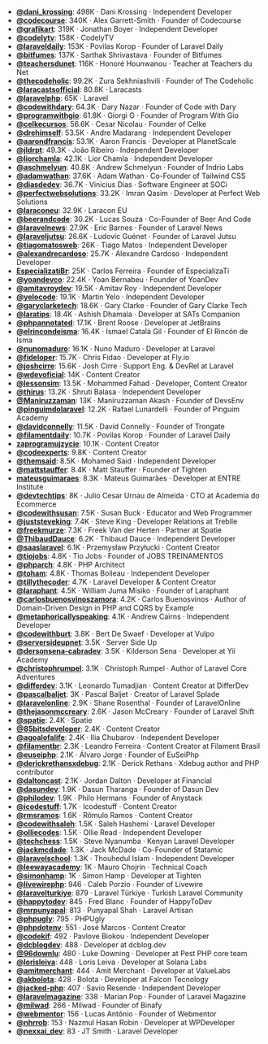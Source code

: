 - **[@dani_krossing](https://www.youtube.com/@dani_krossing)**: 498K ‧ Dani Krossing ‧ Independent Developer
- **[@codecourse](https://www.youtube.com/@codecourse)**: 340K ‧ Alex Garrett-Smith ‧ Founder of Codecourse
- **[@grafikart](https://www.youtube.com/@grafikart)**: 319K ‧ Jonathan Boyer ‧ Independent Developer
- **[@codelytv](https://www.youtube.com/@codelytv)**: 158K ‧ CodelyTV
- **[@laraveldaily](https://www.youtube.com/@laraveldaily)**: 153K ‧ Povilas Korop ‧ Founder of Laravel Daily
- **[@bitfumes](https://www.youtube.com/@bitfumes)**: 137K ‧ Sarthak Shrivastava ‧ Founder of Bitfumes
- **[@teachersdunet](https://www.youtube.com/@teachersdunet)**: 116K ‧ Honoré Hounwanou ‧ Teacher at Teachers du Net
- **[@thecodeholic](https://www.youtube.com/@thecodeholic)**: 99.2K ‧ Zura Sekhniashvili ‧ Founder of The Codeholic
- **[@laracastsofficial](https://www.youtube.com/@laracastsofficial)**: 80.8K ‧ Laracasts
- **[@laravelphp](https://www.youtube.com/@laravelphp)**: 65K ‧ Laravel
- **[@codewithdary](https://www.youtube.com/@codewithdary)**: 64.3K ‧ Dary Nazar ‧ Founder of Code with Dary
- **[@programwithgio](https://www.youtube.com/@programwithgio)**: 61.8K ‧ Giorgi G ‧ Founder of Program With Gio
- **[@celkecursos](https://www.youtube.com/@celkecursos)**: 56.6K ‧ Cesar Nicolau ‧ Founder of Celke
- **[@drehimself](https://www.youtube.com/@drehimself)**: 53.5K ‧ Andre Madarang ‧ Independent Developer
- **[@aarondfrancis](https://www.youtube.com/@aarondfrancis)**: 53.1K ‧ Aaron Francis ‧ Developer at PlanetScale
- **[@jldrpt](https://www.youtube.com/@jldrpt)**: 49.3K ‧ João Ribeiro ‧ Independent Developer
- **[@liorchamla](https://www.youtube.com/@liorchamla)**: 42.1K ‧ Lior Chamla ‧ Independent Developer
- **[@aschmelyun](https://www.youtube.com/@aschmelyun)**: 40.8K ‧ Andrew Schmelyun ‧ Founder of Indrio Labs
- **[@adamwathan](https://www.youtube.com/@adamwathan)**: 37.6K ‧ Adam Wathan ‧ Co-Founder of Tailwind CSS
- **[@diasdedev](https://www.youtube.com/@diasdedev)**: 36.7K ‧ Vinicius Dias ‧ Software Engineer at SOCi
- **[@perfectwebsolutions](https://www.youtube.com/@perfectwebsolutions)**: 33.2K ‧ Imran Qasim ‧ Developer at Perfect Web Solutions
- **[@laraconeu](https://www.youtube.com/@laraconeu)**: 32.9K ‧ Laracon EU
- **[@beerandcode](https://www.youtube.com/@beerandcode)**: 30.2K ‧ Lucas Souza ‧ Co-Founder of Beer And Code
- **[@laravelnews](https://www.youtube.com/@laravelnews)**: 27.9K ‧ Eric Barnes ‧ Founder of Laravel News
- **[@laraveljutsu](https://www.youtube.com/@laraveljutsu)**: 26.6K ‧ Ludovic Guénet ‧ Founder of Laravel Jutsu
- **[@tiagomatosweb](https://www.youtube.com/@tiagomatosweb)**: 26K ‧ Tiago Matos ‧ Independent Developer
- **[@alexandrecardoso](https://www.youtube.com/@alexandrecardoso)**: 25.7K ‧ Alexandre Cardoso ‧ Independent Developer
- **[EspecializatiBr](https://www.youtube.com/EspecializatiBr)**: 25K ‧ Carlos Ferreira ‧ Founder of EspecializaTi
- **[@yoandevco](https://www.youtube.com/@yoandevco)**: 22.4K ‧ Yoan Bernabeu ‧ Founder of YoanDev
- **[@amitavroydev](https://www.youtube.com/@amitavroydev)**: 19.5K ‧ Amitav Roy ‧ Independent Developer
- **[@yelocode](https://www.youtube.com/@yelocode)**: 19.1K ‧ Martin Yelo ‧ Independent Developer
- **[@garyclarketech](https://www.youtube.com/@garyclarketech)**: 18.6K ‧ Gary Clarke ‧ Founder of Gary Clarke Tech
- **[@laratips](https://www.youtube.com/@laratips)**: 18.4K ‧ Ashish Dhamala ‧ Developer at SATs Companion
- **[@phpannotated](https://www.youtube.com/@phpannotated)**: 17.1K ‧ Brent Roose ‧ Developer at JetBrains
- **[@elrincondeisma](https://www.youtube.com/@elrincondeisma)**: 16.4K ‧ Ismael Catalá Gil ‧ Founder of El Rincón de Isma
- **[@nunomaduro](https://www.youtube.com/@nunomaduro)**: 16.1K ‧ Nuno Maduro ‧ Developer at Laravel
- **[@fideloper](https://www.youtube.com/@fideloper)**: 15.7K ‧ Chris Fidao ‧ Developer at Fly.io
- **[@joshcirre](https://www.youtube.com/@joshcirre)**: 15.6K ‧ Josh Cirre ‧ Support Eng. & DevRel at Laravel
- **[@wdevoficial](https://www.youtube.com/@wdevoficial)**: 14K ‧ Content Creator
- **[@lessonsim](https://www.youtube.com/@lessonsim)**: 13.5K ‧ Mohammed Fahad ‧ Developer, Content Creator
- **[@thirus](https://www.youtube.com/@thirus)**: 13.2K ‧ Shruti Balasa ‧ Independent Developer
- **[@Maniruzzaman](https://www.youtube.com/@Maniruzzaman)**: 13K ‧ Maniruzzaman Akash ‧ Founder of DevsEnv
- **[@pinguimdolaravel](https://www.youtube.com/@pinguimdolaravel)**: 12.2K ‧ Rafael Lunardelli ‧ Founder of Pinguim Academy
- **[@davidconnelly](https://www.youtube.com/@davidconnelly)**: 11.5K ‧ David Connelly ‧ Founder of Trongate
- **[@filamentdaily](https://www.youtube.com/@filamentdaily)**: 10.7K ‧ Povilas Korop ‧ Founder of Laravel Daily
- **[zaprogramujzycie](https://www.youtube.com/zaprogramujzycie)**: 10.1K ‧ Content Creator
- **[@codeexperts](https://www.youtube.com/@codeexperts)**: 9.8K ‧ Content Creator
- **[@themsaid](https://www.youtube.com/@themsaid)**: 8.5K ‧ Mohamed Said ‧ Independent Developer
- **[@mattstauffer](https://www.youtube.com/@mattstauffer)**: 8.4K ‧ Matt Stauffer ‧ Founder of Tighten
- **[mateusguimaraes](https://www.youtube.com/mateusguimaraes)**: 8.3K ‧ Mateus Guimarães ‧ Developer at ENTRE Institute
- **[@devtechtips](https://www.youtube.com/@devtechtips)**: 8K ‧ Julio Cesar Urnau de Almeida ‧ CTO at Academia do Ecommerce
- **[@codewithsusan](https://www.youtube.com/@codewithsusan)**: 7.5K ‧ Susan Buck ‧ Educator and Web Programmer
- **[@juststeveking](https://www.youtube.com/@juststeveking)**: 7.4K ‧ Steve King ‧ Developer Relations at Treblle
- **[@freekmurze](https://www.youtube.com/@freekmurze)**: 7.3K ‧ Freek Van der Herten ‧ Partner at Spatie
- **[@ThibaudDauce](https://www.youtube.com/@ThibaudDauce)**: 6.2K ‧ Thibaud Dauce ‧ Independent Developer
- **[@saaslaravel](https://www.youtube.com/@saaslaravel)**: 6.1K ‧ Przemysław Przyłucki ‧ Content Creator
- **[@tiojobs](https://www.youtube.com/@tiojobs)**: 4.8K ‧ Tio Jobs ‧ Founder of JOBS TREINAMENTOS
- **[@phparch](https://www.youtube.com/@phparch)**: 4.8K ‧ PHP Architect
- **[@toham](https://www.youtube.com/@toham)**: 4.8K ‧ Thomas Boileau ‧ Independent Developer
- **[@tillythecoder](https://www.youtube.com/@tillythecoder)**: 4.7K ‧ Laravel Developer & Content Creator
- **[@laraphant](https://www.youtube.com/@laraphant)**: 4.5K ‧ William Juma Misiko ‧ Founder of Laraphant
- **[@carlosbuenosvinoszamora](https://www.youtube.com/@carlosbuenosvinoszamora)**: 4.2K ‧ Carlos Buenosvinos ‧ Author of Domain-Driven Design in PHP and CQRS by Example
- **[@metaphoricallyspeaking](https://www.youtube.com/@metaphoricallyspeaking)**: 4.1K ‧ Andrew Cairns ‧ Independent Developer
- **[@codewithburt](https://www.youtube.com/@codewithburt)**: 3.8K ‧ Bert De Swaef ‧ Developer at Vulpo
- **[@serversideupnet](https://www.youtube.com/@serversideupnet)**: 3.5K ‧ Server Side Up
- **[@dersonsena-cabradev](https://www.youtube.com/@dersonsena-cabradev)**: 3.5K ‧ Kilderson Sena ‧ Developer at Yii Academy
- **[@christophrumpel](https://www.youtube.com/@christophrumpel)**: 3.1K ‧ Christoph Rumpel ‧ Author of Laravel Core Adventures
- **[@differdev](https://www.youtube.com/@differdev)**: 3.1K ‧ Leonardo Tumadjian ‧ Content Creator at DifferDev
- **[@pascalbaljet](https://www.youtube.com/@pascalbaljet)**: 3K ‧ Pascal Baljet ‧ Creator of Laravel Splade
- **[@laravelonline](https://www.youtube.com/@laravelonline)**: 2.9K ‧ Shane Rosenthal ‧ Founder of LaravelOnline
- **[@thejasonmccreary](https://www.youtube.com/@thejasonmccreary)**: 2.6K ‧ Jason McCreary ‧ Founder of Laravel Shift
- **[@spatie](https://www.youtube.com/@spatie)**: 2.4K ‧ Spatie
- **[@85bitsdeveloper](https://www.youtube.com/c/85bitsdeveloper)**: 2.4K ‧ Content Creator
- **[@agoalofalife](https://www.youtube.com/@agoalofalife)**: 2.4K ‧ Ilia Chubarov ‧ Independent Developer
- **[@filamentbr](https://www.youtube.com/@filamentbr)**: 2.3K ‧ Leandro Ferreira ‧ Content Creator at Filament Brasil
- **[@euseiphp](https://www.youtube.com/@euseiphp)**: 2.1K ‧ Álvaro Jorge ‧ Founder of EuSeiPhp
- **[@derickrethansxdebug](https://www.youtube.com/@derickrethansxdebug)**: 2.1K ‧ Derick Rethans ‧ Xdebug author and PHP contributor
- **[@daltoncast](https://www.youtube.com/@daltoncast)**: 2.1K ‧ Jordan Dalton ‧ Developer at Financial
- **[@dasundev](https://www.youtube.com/@dasundev)**: 1.9K ‧ Dasun Tharanga ‧ Founder of Dasun Dev
- **[@philodev](https://www.youtube.com/@philodev)**: 1.9K ‧ Philo Hermans ‧ Founder of Anystack
- **[@icodestuff](https://www.youtube.com/@icodestuff)**: 1.7K ‧ Icodestuff ‧ Content Creator
- **[@rmsramos](https://www.youtube.com/@rmsramos)**: 1.6K ‧ Rômulo Ramos ‧ Content Creator
- **[@codewithsaleh](https://www.youtube.com/@codewithsaleh)**: 1.5K ‧ Saleh Hashemi ‧ Laravel Developer
- **[@olliecodes](https://www.youtube.com/@olliecodes)**: 1.5K ‧ Ollie Read ‧ Independent Developer
- **[@techchess](https://www.youtube.com/c/techchess)**: 1.5K ‧ Steve Nyanumba ‧ Kenyan Laravel Developer
- **[@jackmcdade](https://www.youtube.com/@jackmcdade)**: 1.3K ‧ Jack McDade ‧ Co-Founder of Statamic
- **[@laravelschool](https://www.youtube.com/@laravelschool)**: 1.3K ‧ Thouhedul Islam ‧ Independent Developer
- **[@leewayacademy](https://www.youtube.com/@leewayacademy)**: 1K ‧ Mauro Chojrin ‧ Technical Coach
- **[@simonhamp](https://www.youtube.com/@simonhamp)**: 1K ‧ Simon Hamp ‧ Developer at Tighten
- **[@livewirephp](https://www.youtube.com/@livewirephp)**: 946 ‧ Caleb Porzio ‧ Founder of Livewire
- **[@laravelturkiye](https://www.youtube.com/@laravelturkiye)**: 879 ‧ Laravel Türkiye ‧ Turkish Laravel Community
- **[@happytodev](https://www.youtube.com/@happytodev)**: 845 ‧ Fred Blanc ‧ Founder of HappyToDev
- **[@mrpunyapal](https://www.youtube.com/@mrpunyapal)**: 813 ‧ Punyapal Shah ‧ Laravel Artisan
- **[@phpugly](https://www.youtube.com/@phpugly)**: 795 ‧ PHPUgly
- **[@phpdotenv](https://www.youtube.com/channel/UC5UBdO3CNp9CYfzfh80Txbg)**: 551 ‧ José Marcos ‧ Content Creator
- **[@codekif](https://www.youtube.com/@codekif)**: 492 ‧ Pavlove Biokou ‧ Independent Developer
- **[@dcblogdev](https://www.youtube.com/@dcblogdev)**: 488 ‧ Developer at dcblog.dev
- **[@96downlu](https://www.youtube.com/@96downlu)**: 480 ‧ Luke Downing ‧ Developer at Pest PHP core team
- **[@lorisleiva](https://www.youtube.com/@lorisleiva)**: 448 ‧ Loris Leiva ‧ Developer at Solana Labs
- **[@amitmerchant](https://www.youtube.com/@amitmerchant)**: 444 ‧ Amit Merchant ‧ Developer at ValueLabs
- **[@akbolota](https://www.youtube.com/@akbolota)**: 428 ‧ Bolota ‧ Developer at Falcon Tecnology
- **[@jacked-php](https://www.youtube.com/@jacked-php)**: 407 ‧ Savio Resende ‧ Independent Developer
- **[@laravelmagazine](https://www.youtube.com/@laravelmagazine)**: 338 ‧ Marian Pop ‧ Founder of Laravel Magazine
- **[@milwad](https://www.youtube.com/@milwad)**: 266 ‧ Milwad ‧ Founder of Binafy
- **[@webmentor](https://www.youtube.com/@webmentor)**: 156 ‧ Lucas Antônio ‧ Founder of Webmentor
- **[@nhrrob](https://www.youtube.com/@nhrrob)**: 153 ‧ Nazmul Hasan Robin ‧ Developer at WPDeveloper
- **[@nexxai_dev](https://www.youtube.com/@nexxai_dev)**: 83 ‧ JT Smith ‧ Laravel Developer
